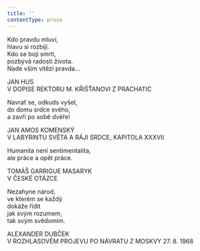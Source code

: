 ```yaml
---
title: ''
contentType: prose
---
```


Kdo pravdu mluví,  
hlavu si rozbíjí.  
Kdo se bojí smrti,  
pozbývá radosti života.  
Nade vším vítězí pravda…

JAN HUS  
V DOPISE REKTORU M. KŘIŠŤANOVI Z PRACHATIC

Navrať se, odkuds vyšel,  
do domu srdce svého,  
a zavři po sobě dvéře!

JAN AMOS KOMENSKÝ  
V LABYRINTU SVĚTA A RÁJI SRDCE, KAPITOLA XXXVII

Humanita není sentimentalita,  
ale práce a opět práce.

TOMÁŠ GARRIGUE MASARYK  
V ČESKÉ OTÁZCE

Nezahyne národ,  
ve kterém se každý  
dokáže řídit  
jak svým rozumem,  
tak svým svědomím.

ALEXANDER DUBČEK  
V ROZHLASOVÉM PROJEVU PO NÁVRATU Z MOSKVY 27. 8. 1968
